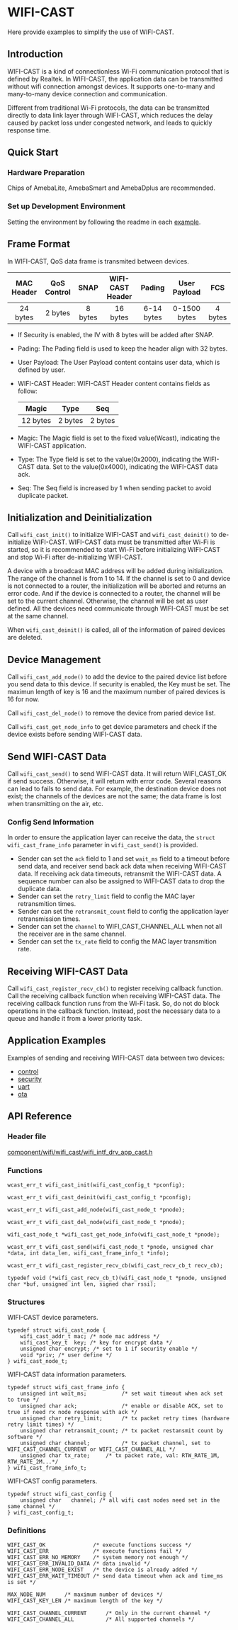 # WIFI-CAST
Here provide examples to simplify the use of WIFI-CAST.  

## Introduction

WIFI-CAST is a kind of connectionless Wi-Fi communication protocol that is defined by Realtek. In WIFI-CAST, the application data can be transmitted without wifi connection amongst devices. It supports one-to-many and many-to-many device connection and communication.

Different from traditional Wi-Fi protocols, the data can be transmitted directly to data link layer through WIFI-CAST, which reduces the delay caused by packet loss under congested network, and leads to quickly response time.

## Quick Start
### Hardware Preparation
Chips of AmebaLite, AmebaSmart and AmebaDplus are recommended.

### Set up Development Environment
Setting the environment by following the readme in each [example](#application-examples).

## Frame Format
In WIFI-CAST, QoS data frame is transmited between devices.

|  MAC Header  | QoS Control |   SNAP   | WIFI-CAST Header |  Pading    |   User Payload   |   FCS   |
|:------------:|:-----------:|:--------:|:----------------:|:----------:|:----------------:|:-------:|
|    24 bytes  |   2 bytes   |  8 bytes |     16 bytes     | 6-14 bytes |    0-1500 bytes  | 4 bytes |

* If Security is enabled, the IV with 8 bytes will be added after SNAP. 
* Pading: The Pading field is used to keep the header align with 32 bytes. 
* User Payload: The User Payload content contains user data, which is defined by user.
* WIFI-CAST Header: WIFI-CAST Header content contains fields as follow:

    |   Magic  |   Type  |   Seq   | 
    |:--------:|:-------:|:-------:|
    | 12 bytes | 2 bytes | 2 bytes |
    
* Magic: The Magic field is set to the fixed value(Wcast), indicating the WIFI-CAST application.
* Type: The Type field is set to the value(0x2000), indicating the WIFI-CAST data. Set to the value(0x4000), indicating the WIFI-CAST data ack.
* Seq: The Seq field is increased by 1 when sending packet to avoid duplicate packet.

## Initialization and Deinitialization

Call `wifi_cast_init()` to initialize WIFI-CAST and `wifi_cast_deinit()` to de-initialize WIFI-CAST. WIFI-CAST data must be transmitted after Wi-Fi is started, so it is recommended to start Wi-Fi before initializing WIFI-CAST and stop Wi-Fi after de-initializing WIFI-CAST.

A device with a broadcast MAC address will be added during initialization. The range of the channel is from 1 to 14. If the channel is set to 0 and device is not connected to a router, the initialization will be aborted and returns an error code. And if the device is connected to a router, the channel will be set to the current channel. Otherwise, the channel will be set as user defined. All the devices need communicate through WIFI-CAST must be set at the same channel.

When `wifi_cast_deinit()` is called, all of the information of paired devices are deleted.

## Device Management

Call `wifi_cast_add_node()` to add the device to the paired device list before you send data to this device. If security is enabled, the Key must be set. The maximun length of key is 16 and the maximum number of paired devices is 16 for now.

Call `wifi_cast_del_node()` to remove the device from paried device list.

Call `wifi_cast_get_node_info` to get device parameters and check if the device exists before sending WIFI-CAST data. 

## Send WIFI-CAST Data

Call `wifi_cast_send()` to send WIFI-CAST data. It will return WIFI_CAST_OK if send success. Otherwise, it will return with error code. Several reasons can lead to fails to send data. For example, the destination device does not exist; the channels of the devices are not the same; the data frame is lost when transmitting on the air, etc. 

### Config Send Information

In order to ensure the application layer can receive the data, the `struct wifi_cast_frame_info` parameter in `wifi_cast_send()` is provided. 
* Sender can set the `ack` field to 1 and set `wait_ms` field to a timeout before send data, and receiver send back ack data when receiving WIFI-CAST data. If receiving ack data timeouts, retransmit the WIFI-CAST data. A sequence number can also be assigned to WIFI-CAST data to drop the duplicate data.
* Sender can set the `retry_limit` field to config the MAC layer retransmition times.
* Sender can set the `retransmit_count` field to config the application layer retransmission times.
* Sender can set the `channel` to WIFI_CAST_CHANNEL_ALL when not all the receiver are in the same channel.
* Sender can set the `tx_rate` field to config the MAC layer transmition rate.

## Receiving WIFI-CAST Data

Call `wifi_cast_register_recv_cb()` to register receiving callback function. Call the receiving callback function when receiving WIFI-CAST data. The receiving callback function runs from the Wi-Fi task. So, do not do block operations in the callback function. Instead, post the necessary data to a queue and handle it from a lower priority task.

## Application Examples

Examples of sending and receiving WIFI-CAST data between two devices:
* [control](wificast_control)
* [security](wificast_secruity)
* [uart](wificast_uart)
* [ota](wificast_ota)

## API Reference
### Header file
[component/wifi/wifi_cast/wifi_intf_drv_app_cast.h](component/wifi/wifi_cast/wifi_intf_drv_app_cast.h)
### Functions
```
wcast_err_t wifi_cast_init(wifi_cast_config_t *pconfig);
```
```
wcast_err_t wifi_cast_deinit(wifi_cast_config_t *pconfig);
```
```
wcast_err_t wifi_cast_add_node(wifi_cast_node_t *pnode);
```
```
wcast_err_t wifi_cast_del_node(wifi_cast_node_t *pnode);
```
```
wifi_cast_node_t *wifi_cast_get_node_info(wifi_cast_node_t *pnode);
```
```
wcast_err_t wifi_cast_send(wifi_cast_node_t *pnode, unsigned char *data, int data_len, wifi_cast_frame_info_t *info);
```
```
wcast_err_t wifi_cast_register_recv_cb(wifi_cast_recv_cb_t recv_cb);
```
```
typedef void (*wifi_cast_recv_cb_t)(wifi_cast_node_t *pnode, unsigned char *buf, unsigned int len, signed char rssi);
```
### Structures
WIFI-CAST device parameters.
```
typedef struct wifi_cast_node {
	wifi_cast_addr_t mac; /* node mac address */
	wifi_cast_key_t  key; /* key for encrypt data */
	unsigned char encrypt; /* set to 1 if security enable */
	void *priv;	/* user define */
} wifi_cast_node_t;
```
WIFI-CAST data information parameters.
```
typedef struct wifi_cast_frame_info {
	unsigned int wait_ms;           /* set wait timeout when ack set to true */
	unsigned char ack;              /* enable or disable ACK, set to true if need rx node response with ack */
	unsigned char retry_limit;      /* tx packet retry times (hardware retry limit times) */
	unsigned char retransmit_count; /* tx packet restansmit count by software */
	unsigned char channel;          /* tx packet channel, set to WIFI_CAST_CHANNEL_CURRENT or WIFI_CAST_CHANNEL_ALL */
	unsigned char tx_rate;     /* tx packet rate, val: RTW_RATE_1M, RTW_RATE_2M...*/
} wifi_cast_frame_info_t;
```
WIFI-CAST config parameters.
```
typedef struct wifi_cast_config {
	unsigned char 	channel; /* all wifi cast nodes need set in the same channel */
} wifi_cast_config_t;
```
### Definitions
```
WIFI_CAST_OK               /* execute functions success */
WIFI_CAST_ERR              /* execute functions fail */
WIFI_CAST_ERR_NO_MEMORY    /* system memory not enough */
WIFI_CAST_ERR_INVALID_DATA /* data invalid */
WIFI_CAST_ERR_NODE_EXIST   /* the device is already added */
WIFI_CAST_ERR_WAIT_TIMEOUT /* send data timeout when ack and time_ms is set */
```
```
MAX_NODE_NUM      /* maximum number of devices */
WIFI_CAST_KEY_LEN /* maximum length of the key */
```
```
WIFI_CAST_CHANNEL_CURRENT      /* Only in the current channel */
WIFI_CAST_CHANNEL_ALL          /* All supported channels */
```